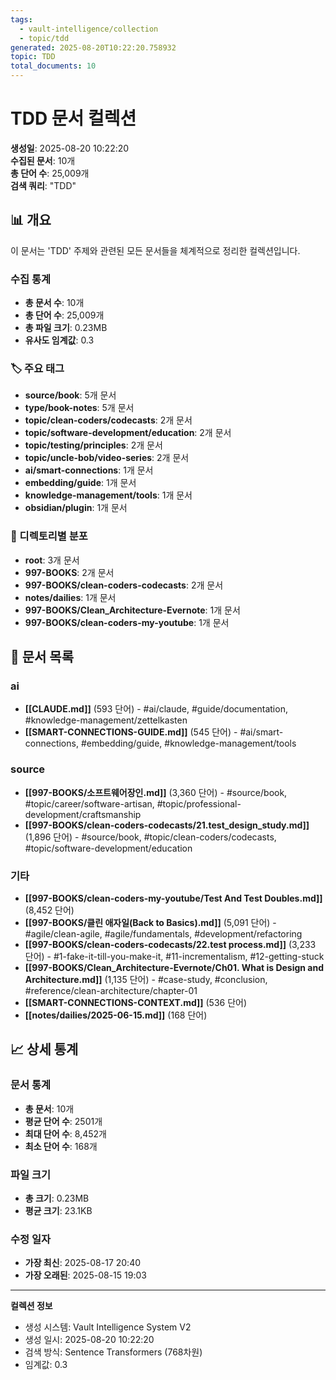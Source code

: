 ```yaml
---
tags:
  - vault-intelligence/collection
  - topic/tdd
generated: 2025-08-20T10:22:20.758932
topic: TDD
total_documents: 10
---
```


# TDD 문서 컬렉션

**생성일**: 2025-08-20 10:22:20  
**수집된 문서**: 10개  
**총 단어 수**: 25,009개  
**검색 쿼리**: "TDD"

## 📊 개요

이 문서는 'TDD' 주제와 관련된 모든 문서들을 체계적으로 정리한 컬렉션입니다.

### 수집 통계
- **총 문서 수**: 10개
- **총 단어 수**: 25,009개  
- **총 파일 크기**: 0.23MB
- **유사도 임계값**: 0.3


### 🏷️ 주요 태그

- **source/book**: 5개 문서
- **type/book-notes**: 5개 문서
- **topic/clean-coders/codecasts**: 2개 문서
- **topic/software-development/education**: 2개 문서
- **topic/testing/principles**: 2개 문서
- **topic/uncle-bob/video-series**: 2개 문서
- **ai/smart-connections**: 1개 문서
- **embedding/guide**: 1개 문서
- **knowledge-management/tools**: 1개 문서
- **obsidian/plugin**: 1개 문서

### 📁 디렉토리별 분포

- **root**: 3개 문서
- **997-BOOKS**: 2개 문서
- **997-BOOKS/clean-coders-codecasts**: 2개 문서
- **notes/dailies**: 1개 문서
- **997-BOOKS/Clean_Architecture-Evernote**: 1개 문서
- **997-BOOKS/clean-coders-my-youtube**: 1개 문서

## 📑 문서 목록

### ai

- **[[CLAUDE.md]]** (593 단어) - #ai/claude, #guide/documentation, #knowledge-management/zettelkasten
- **[[SMART-CONNECTIONS-GUIDE.md]]** (545 단어) - #ai/smart-connections, #embedding/guide, #knowledge-management/tools

### source

- **[[997-BOOKS/소프트웨어장인.md]]** (3,360 단어) - #source/book, #topic/career/software-artisan, #topic/professional-development/craftsmanship
- **[[997-BOOKS/clean-coders-codecasts/21.test_design_study.md]]** (1,896 단어) - #source/book, #topic/clean-coders/codecasts, #topic/software-development/education

### 기타

- **[[997-BOOKS/clean-coders-my-youtube/Test And Test Doubles.md]]** (8,452 단어)
- **[[997-BOOKS/클린 애자일(Back to Basics).md]]** (5,091 단어) - #agile/clean-agile, #agile/fundamentals, #development/refactoring
- **[[997-BOOKS/clean-coders-codecasts/22.test process.md]]** (3,233 단어) - #1-fake-it-till-you-make-it, #11-incrementalism, #12-getting-stuck
- **[[997-BOOKS/Clean_Architecture-Evernote/Ch01. What is Design and Architecture.md]]** (1,135 단어) - #case-study, #conclusion, #reference/clean-architecture/chapter-01
- **[[SMART-CONNECTIONS-CONTEXT.md]]** (536 단어)
- **[[notes/dailies/2025-06-15.md]]** (168 단어)

## 📈 상세 통계

### 문서 통계
- **총 문서**: 10개
- **평균 단어 수**: 2501개
- **최대 단어 수**: 8,452개
- **최소 단어 수**: 168개

### 파일 크기
- **총 크기**: 0.23MB
- **평균 크기**: 23.1KB

### 수정 일자
- **가장 최신**: 2025-08-17 20:40
- **가장 오래된**: 2025-08-15 19:03

---

**컬렉션 정보**  
- 생성 시스템: Vault Intelligence System V2
- 생성 일시: 2025-08-20 10:22:20
- 검색 방식: Sentence Transformers (768차원)
- 임계값: 0.3
